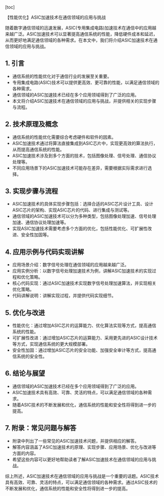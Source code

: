 
[toc]                    
                
                
【性能优化】ASIC加速技术在通信领域的应用与挑战

随着数字通信领域的迅速发展，ASIC(专用集成电路)加速技术在通信中的应用越来越广泛。ASIC加速技术可以显著提高通信系统的性能，降低硬件成本和延迟，从而更好地满足通信领域的各种需求。在本文中，我们将介绍ASIC加速技术在通信领域的应用与挑战。

## 1. 引言

- 通信系统的性能优化对于通信行业的发展至关重要。
- 专用集成电路(ASIC)技术可以提供更高效、更可靠的性能，以满足通信领域的各种需求。
- 通信领域的ASIC加速技术已经在多个应用领域得到了广泛的应用。
- 本文将介绍ASIC加速技术在通信领域的应用与挑战，并提供相关的实现步骤与流程。

## 2. 技术原理及概念

- 通信系统的性能优化需要综合考虑硬件和软件的因素。
- ASIC加速技术通过将算法直接集成到ASIC芯片中，实现更高效的算法执行，从而提高通信系统的性能。
- ASIC加速技术涉及到多个方面的技术，包括图像处理、信号处理、通信协议处理等。
- 不同应用场景下的ASIC加速技术可能存在差异，需要根据实际需求进行选择。

## 3. 实现步骤与流程

- ASIC加速技术的具体实现步骤包括：选择合适的ASIC芯片设计工具、设计ASIC芯片的架构、实现ASIC芯片的代码、进行集成与测试等。
- 通信领域的ASIC加速技术可以分为多种类型，包括图像处理加速、信号处理加速、通信协议处理加速等。
- 实现ASIC加速技术需要考虑多个方面的优化，包括性能优化、可扩展性改进、安全性加固等。

## 4. 应用示例与代码实现讲解

- 应用场景介绍：数字信号处理在通信领域的应用越来越广泛。
- 应用实例分析：以数字信号处理加速技术为例，讲解ASIC加速技术的实现过程和优化策略。
- 核心代码实现：通过ASIC加速技术实现数字信号处理加速算法，并实现相关优化策略。
- 代码讲解说明：讲解实现过程，并提供代码实现细节。

## 5. 优化与改进

- 性能优化：通过增加ASIC芯片的运算能力、优化算法实现等方式，提高通信系统的性能。
- 可扩展性改进：通过增加ASIC芯片的运算能力、采用更先进的ASIC设计技术等方式，实现通信系统的更大规模部署。
- 安全性加固：通过增加ASIC芯片的安全功能、加强安全审计等方式，提高通信系统的安全性。

## 6. 结论与展望

- 通信领域的ASIC加速技术已经在多个应用领域得到了广泛的应用。
- ASIC加速技术具有高效、可靠、灵活的特点，可以满足通信领域的各种需求。
- 随着ASIC技术的不断发展和优化，通信系统的性能和安全性将得到进一步的提高。

## 7. 附录：常见问题与解答

- 附录中列出了一些常见的ASIC加速技术问题，并提供相应的解答。
- 解答内容涵盖了ASIC加速技术的原理、实现步骤、应用场景、优化与改进等方面的内容。
- 希望这些内容可以更好地帮助读者了解ASIC加速技术在通信领域的应用与挑战。

综上所述，ASIC加速技术在通信领域的应用与挑战是一个重要的话题。ASIC技术具有高效、可靠、灵活的特点，可以满足通信领域的各种需求。通过ASIC技术的不断发展和优化，通信系统的性能和安全性将得到进一步的提高。

